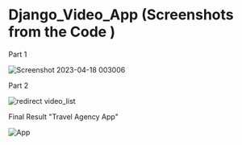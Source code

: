 # Django_Video_App (Screenshots from the Code )

Part 1 

![Screenshot 2023-04-18 003006](https://user-images.githubusercontent.com/60312580/232679554-fb903091-f5bb-4e09-b5f4-4cfb23c511ce.png)

Part 2 

![redirect video_list](https://user-images.githubusercontent.com/60312580/232859845-f202261a-f136-4c3f-a327-7d9a3da512ed.png)

Final Result "Travel Agency App"

![App](https://user-images.githubusercontent.com/60312580/233279960-44f5949f-a4b9-492d-8c51-66c060c19c06.png)
